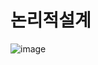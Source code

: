 # 논리적설계

![image](https://github.com/HaeZuo/NewMit/assets/66985977/05ee9528-9003-4483-b8d8-88bc55cb4bbb)
